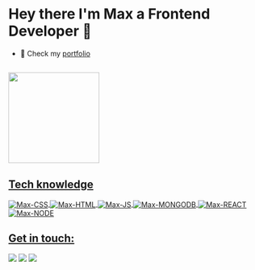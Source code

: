 <h1>Hey there I'm Max a Frontend Developer 👋 </h1>

- 💼 Check my <a href="https://mxh.netlify.app/" target="_blank">portfolio</a>




##
<div align="left">
  <a href="https://github.com/MaximilianHM">
  <img height="180em" src="https://github-readme-stats.vercel.app/api/top-langs/?username=MaximilianHM&layout=compact&langs_count=7&theme=gruvbox"/>
</div>
  
##
  
  <h2> Tech knowledge </h2>
<div>
  <img align="center" alt="Max-CSS" src="https://img.shields.io/badge/CSS3-1572B6?style=for-the-badge&logo=css3&logoColor=white"/>
  <img align="center" alt="Max-HTML" src="https://img.shields.io/badge/HTML5-E34F26?style=for-the-badge&logo=html5&logoColor=white"/>
  <img align="center" alt="Max-JS" src="https://img.shields.io/badge/JavaScript-F7DF1E?style=for-the-badge&logo=javascript&logoColor=black"/>
  <img align="center" alt="Max-MONGODB" src="https://img.shields.io/badge/MongoDB-4EA94B?style=for-the-badge&logo=mongodb&logoColor=white"/>
  <img align="center" alt="Max-REACT" src="https://img.shields.io/badge/React-20232A?style=for-the-badge&logo=react&logoColor=61DAFB"/>
  <img align="center" alt="Max-NODE" src="https://img.shields.io/badge/Node.js-43853D?style=for-the-badge&logo=node.js&logoColor=white"/>
  
</div>

<h2>Get in touch:</h2>

  <a href="https://mxh.netlify.app/" target="_blank"><img src="https://img.shields.io/badge/Netlify-00C7B7?style=for-the-badge&logo=netlify&logoColor=white" target="_blank"></a>
  <a href = "mailto:mxhmayer@gmail.com"><img src="https://img.shields.io/badge/-Gmail-%23333?style=for-the-badge&logo=gmail&logoColor=white" target="_blank"></a>
  <a href="https://www.linkedin.com/in/https://www.linkedin.com/in/maximilianhm/" target="_blank"><img src="https://img.shields.io/badge/-LinkedIn-%230077B5?style=for-the-badge&logo=linkedin&logoColor=white" target="_blank"></a> 
